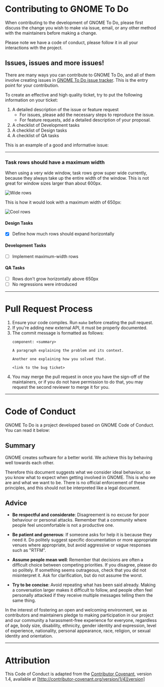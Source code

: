 # Contributing to GNOME To Do

When contributing to the development of GNOME To Do, please first discuss the change you wish to
make via issue, email, or any other method with the maintainers before making a change.

Please note we have a code of conduct, please follow it in all your interactions with the project.

## Issues, issues and more issues!

There are many ways you can contribute to GNOME To Do, and all of them involve creating issues
in [GNOME To Do issue tracker](https://gitlab.gnome.org/GNOME/gnome-todo/issues). This is the
entry point for your contribution.

To create an effective and high quality ticket, try to put the following information on your
ticket:

 1. A detailed description of the issue or feature request
     - For issues, please add the necessary steps to reproduce the issue.
     - For feature requests, add a detailed description of your proposal.
 2. A checklist of Development tasks
 3. A checklist of Design tasks
 4. A checklist of QA tasks

This is an example of a good and informative issue:

---

### Task rows should have a maximum width

When using a very wide window, task rows grow super wide currently, because they
always take up the entire width of the window. This is not great for window sizes
larger than about 600px.

![Wide rows][wide-rows]

This is how it would look with a maximum width of 650px:

![Cool rows][cool-rows]

[wide-rows]: https://gitlab.gnome.org/GNOME/gnome-todo/uploads/a414239a44c5b2714634df5cb85a7a78/too-wide.png
[cool-rows]: https://gitlab.gnome.org/GNOME/gnome-todo/uploads/7dfc77b1c3cc942cf1977770ea15b198/too-wide-fixed.png

#### Design Tasks

 - [x] Define how much rows should expand horizontally

#### Development Tasks

 - [ ] Implement maximum-width rows

#### QA Tasks

 - [ ] Rows don't grow horizontally above 650px
 - [ ] No regressions were introduced

---

# Pull Request Process

1. Ensure your code compiles. Run `make` before creating the pull request.
2. If you're adding new external API, it must be properly documented.
3. The commit message is formatted as follows:
   ```
   component: <summary>

   A paragraph explaining the problem and its context.

   Another one explaining how you solved that.

   <link to the bug ticket>
   ```
4. You may merge the pull request in once you have the sign-off of the maintainers, or if you
   do not have permission to do that, you may request the second reviewer to merge it for you.

---

# Code of Conduct

GNOME To Do is a project developed based on GNOME Code of Conduct. You can read it below:

## Summary

GNOME creates software for a better world. We achieve this by behaving well towards
each other.

Therefore this document suggests what we consider ideal behaviour, so you know what
to expect when getting involved in GNOME. This is who we are and what we want to be.
There is no official enforcement of these principles, and this should not be interpreted
like a legal document.

## Advice

 * **Be respectful and considerate**: Disagreement is no excuse for poor behaviour or personal
     attacks. Remember that a community where people feel uncomfortable is not a productive one.

 * **Be patient and generous**: If someone asks for help it is because they need it. Do politely
     suggest specific documentation or more appropriate venues where appropriate, but avoid
     aggressive or vague responses such as "RTFM".

 * **Assume people mean well**: Remember that decisions are often a difficult choice between
     competing priorities. If you disagree, please do so politely. If something seems outrageous,
     check that you did not misinterpret it. Ask for clarification, but do not assume the worst.

 * **Try to be concise**: Avoid repeating what has been said already. Making a conversation larger
     makes it difficult to follow, and people often feel personally attacked if they receive multiple
     messages telling them the same thing.


In the interest of fostering an open and welcoming environment, we as
contributors and maintainers pledge to making participation in our project and
our community a harassment-free experience for everyone, regardless of age, body
size, disability, ethnicity, gender identity and expression, level of experience,
nationality, personal appearance, race, religion, or sexual identity and
orientation.

---

# Attribution

This Code of Conduct is adapted from the [Contributor Covenant][homepage], version 1.4,
available at [http://contributor-covenant.org/version/1/4][version]

[homepage]: http://contributor-covenant.org
[version]: http://contributor-covenant.org/version/1/4/
